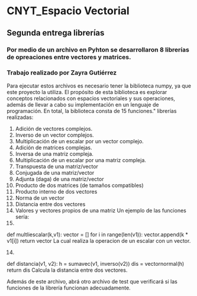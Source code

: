# CNYT_Espacio Vectorial
## Segunda entrega librerías 
### Por medio de un archivo en Pyhton se desarrollaron 8 librerías de opreaciones entre vectores y matrices.
### Trabajo realizado por Zayra Gutiérrez
Para ejecutar estos archivos es necesario tener la biblioteca numpy, ya que este proyecto la utiliza. El propósito de esta biblioteca es explorar conceptos relacionados con espacios vectoriales y sus operaciones, además de llevar a cabo su implementación en un lenguaje de programación. En total, la biblioteca consta de 15 funciones."
librerías realizadas:
1. Adición de vectores complejos.
2. Inverso de un vector complejos.
3. Multiplicación de un escalar por un vector complejo.
5. Adición de matrices complejas.
6. Inversa de una matriz compleja.
7. Multiplicación de un escalar por una matriz compleja.
8. Transpuesta de una matriz/vector
9. Conjugada de una matriz/vector
10. Adjunta (daga) de una matriz/vector
11. Producto de dos matrices (de tamaños compatibles)
12. Producto interno de dos vectores
13. Norma de un vector
14. Distancia entre dos vectores
15. Valores  y vectores propios de una matriz
Un ejemplo de las funciones sería:
3.
def multliescalar(k,v1):
    vector = []
    for i in range(len(v1)):
        vector.append(k * v1[i])
    return vector
La cual realiza la operacion de un escalar con un vector.

14.
def distancia(v1, v2):
    h = sumavec(v1, inverso(v2))
    dis = vectornormal(h)
    return dis
Calcula la distancia entre dos vectores.

Además de este archivo, abrá otro archivo de test que verificará si las funciones de la librería funcionan adecuadamente.
